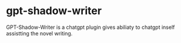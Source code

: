 # gpt-shadow-writer
GPT-Shadow-Writer is a chatgpt plugin gives abiliaty to chatgpt inself assistting the novel writing.
